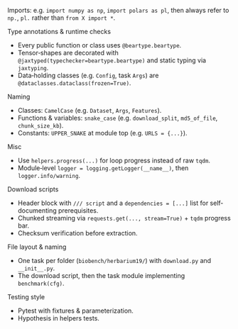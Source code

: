 Imports: e.g. `import numpy as np`, `import polars as pl`, then always refer to `np.`, `pl.` rather than `from X import *`.

Type annotations & runtime checks

  - Every public function or class uses `@beartype.beartype`.
  - Tensor‑shapes are decorated with `@jaxtyped(typechecker=beartype.beartype)` and static typing via `jaxtyping`.
  - Data‐holding classes (e.g. `Config`, task `Args`) are `@dataclasses.dataclass(frozen=True)`.

Naming

- Classes: `CamelCase` (e.g. `Dataset`, `Args`, `Features`).
- Functions & variables: `snake_case` (e.g. `download_split`, `md5_of_file`, `chunk_size_kb`).
- Constants: `UPPER_SNAKE` at module top (e.g. `URLS = {...}`).

Misc

- Use `helpers.progress(...)` for loop progress instead of raw `tqdm`.
- Module‐level `logger = logging.getLogger(__name__)`, then `logger.info/warning`.

Download scripts
- Header block with `/// script` and a `dependencies = [...]` list for self‐documenting prerequisites.
- Chunked streaming via `requests.get(..., stream=True)` + `tqdm` progress bar.
- Checksum verification before extraction.

File layout & naming
- One task per folder (`biobench/herbarium19/`) with `download.py` and `__init__.py`.
- The download script, then the task module implementing `benchmark(cfg)`.

Testing style
- Pytest with fixtures & parameterization.
- Hypothesis in helpers tests.
